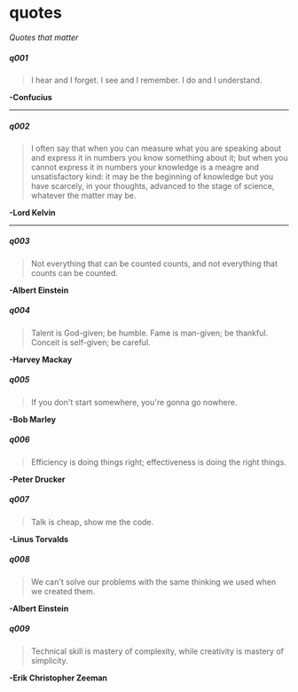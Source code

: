 quotes
======

*Quotes that matter*


##### q001
> I hear and I forget. I see and I remember. I do and I understand. 

**-Confucius**

---

##### q002
> I often say that when you can measure what you are speaking about and express it in numbers you know something about it; but when you cannot express it in numbers your knowledge is a meagre and unsatisfactory kind: it may be the beginning of knowledge but you have scarcely, in your thoughts, advanced to the stage of science, whatever the matter may be. 

**-Lord Kelvin**

---

##### q003
> Not everything that can be counted counts, and not everything that counts can be counted.

**-Albert Einstein**


##### q004
> Talent is God-given; be humble. Fame is man-given; be thankful. Conceit is self-given; be careful. 

**-Harvey Mackay**


##### q005
> If you don't start somewhere, you're gonna go nowhere.

**-Bob Marley**


##### q006
> Efficiency is doing things right;
> effectiveness is doing the right things.

**-Peter Drucker**


##### q007
> Talk is cheap, show me the code.

**-Linus Torvalds**

##### q008
> We can't solve our problems with the same thinking we used when we created them.

**-Albert Einstein**

##### q009
> Technical skill is mastery of complexity, while creativity is mastery of simplicity.

**-Erik Christopher Zeeman**

